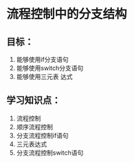 # 流程控制中的分支结构

## 目标：

1. 能够使用if分支语句
2. 能够使用switch分支语句
3. 能够使用三元表 达式

## 学习知识点：

1. 流程控制
2. 顺序流程控制
3. 分支流程控制if语句
4. 三元表达式
5. 分支流程控制switch语句


